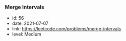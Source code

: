 ### Merge Intervals

* id: 56
* date: 2021-07-07
* link: https://leetcode.com/problems/merge-intervals
* level: Medium

